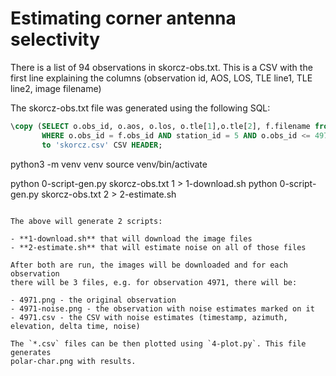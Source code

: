 # Estimating corner antenna selectivity

There is a list of 94 observations in skorcz-obs.txt. This is a CSV with the first
line explaining the columns (observation id, AOS, LOS, TLE line1, TLE line2, image filename)

The skorcz-obs.txt file was generated using the following SQL:

```sql
\copy (SELECT o.obs_id, o.aos, o.los, o.tle[1],o.tle[2], f.filename from observations o, observation_files f
       WHERE o.obs_id = f.obs_id AND station_id = 5 AND o.obs_id <= 4972 AND o.obs_id>=4734)
       to 'skorcz.csv' CSV HEADER;

```
python3 -m venv venv
source venv/bin/activate

python 0-script-gen.py skorcz-obs.txt 1 > 1-download.sh
python 0-script-gen.py skorcz-obs.txt 2 > 2-estimate.sh
```

The above will generate 2 scripts:

- **1-download.sh** that will download the image files
- **2-estimate.sh** that will estimate noise on all of those files

After both are run, the images will be downloaded and for each observation
there will be 3 files, e.g. for observation 4971, there will be:

- 4971.png - the original observation
- 4971-noise.png - the observation with noise estimates marked on it
- 4971.csv - the CSV with noise estimates (timestamp, azimuth, elevation, delta time, noise)

The `*.csv` files can be then plotted using `4-plot.py`. This file generates
polar-char.png with results.
